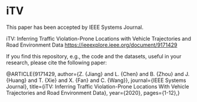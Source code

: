 # iTV
This paper has been accepted by IEEE Systems Journal.

iTV: Inferring Traffic Violation-Prone Locations with Vehicle Trajectories and Road Environment Data
https://ieeexplore.ieee.org/document/9171429

If you find this repository, e.g., the code and the datasets, useful in your research, please cite the following paper:

@ARTICLE{9171429,
  author={Z. {Jiang} and L. {Chen} and B. {Zhou} and J. {Huang} and T. {Xie} and X. {Fan} and C. {Wang}},
  journal={IEEE Systems Journal}, 
  title={iTV: Inferring Traffic Violation-Prone Locations With Vehicle Trajectories and Road Environment Data}, 
  year={2020},
  pages={1-12},}
